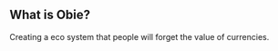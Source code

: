 
What is Obie?
----------------
Creating a eco system that people will forget the value of currencies.
